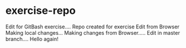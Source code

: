 # exercise-repo
Edit for GitBash exercise....
Repo created for exercise
Edit from Browser
Making local changes...
Making changes from Browser.....
Edit in master branch....
Hello again!
